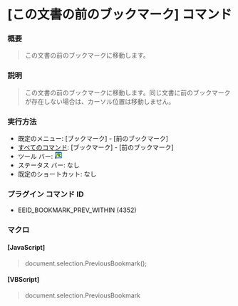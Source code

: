 # \[この文書の前のブックマーク\] コマンド

### 概要

> この文書の前のブックマークに移動します。

### 説明

> この文書の前のブックマークに移動します。同じ文書に前のブックマークが存在しない場合は、カーソル位置は移動しません。

### 実行方法

- 既定のメニュー: \[ブックマーク\] \- \[前のブックマーク\]
- [すべてのコマンド](../../glossary/allcommands): \[ブックマーク\] \- \[前のブックマーク\]
- ツール バー: ![](../../images/bookmarkprevwithin.gif)
- ステータス バー: なし
- 既定のショートカット: なし

### プラグイン コマンド ID

- EEID\_BOOKMARK\_PREV\_WITHIN (4352)

### マクロ

#### \[JavaScript\]

> document.selection.PreviousBookmark();

#### \[VBScript\]

> document.selection.PreviousBookmark
